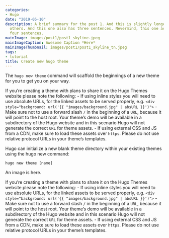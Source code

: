 ```yaml
---
categories:
- Hugo
date: "2019-05-10"
description: A brief summary for the post 1. And this is slightly longer than the
  others. And this one also has three sentences. Nevermind, this one actually has
  four sentences.
mainImage: images/post1/post1_skyline.jpeg
mainImageCaption: Awesome Caption *Here*
mainImageThumbnail: images/post1/post1_skyline_tn.jpeg
tags:
- tutorial
title: Create new hugo theme
---
```


The `hugo new theme` command will scaffold the beginnings of a new theme for you to get you on your way.

If you’re creating a theme with plans to share it on the Hugo Themes website please note the following: - If using inline styles you will need to use absolute URLs, for the linked assets to be served properly, e.g. `<div style="background: url('{{ "images/background.jpg" | absURL }}')">` - Make sure not to use a forward slash `/` in the beginning of a `URL`, because it will point to the host root. Your theme’s demo will be available in a subdirectory of the Hugo website and in this scenario Hugo will not generate the correct `URL` for theme assets. - If using external CSS and JS from a CDN, make sure to load these assets over `https`. Please do not use relative protocol URLs in your theme’s templates.

Hugo can initialize a new blank theme directory within your existing themes using the hugo new command:

```
hugo new theme [name]
```

An image is here.

If you’re creating a theme with plans to share it on the Hugo Themes website please note the following: - If using inline styles you will need to use absolute URLs, for the linked assets to be served properly, e.g. `<div style="background: url('{{ "images/background.jpg" | absURL }}')">` - Make sure not to use a forward slash `/` in the beginning of a `URL`, because it will point to the host root. Your theme’s demo will be available in a subdirectory of the Hugo website and in this scenario Hugo will not generate the correct `URL` for theme assets. - If using external CSS and JS from a CDN, make sure to load these assets over `https`. Please do not use relative protocol URLs in your theme’s templates.